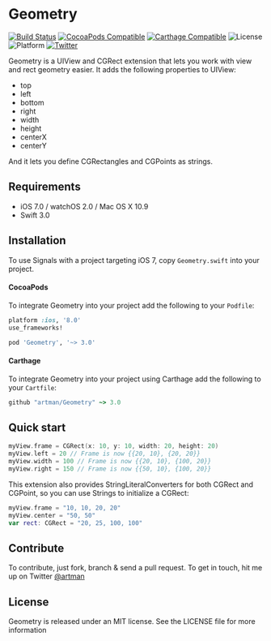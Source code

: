 # Geometry
[![Build Status](https://travis-ci.org/artman/Geometry.svg?branch=master)](https://travis-ci.org/artman/Geometry)
[![CocoaPods Compatible](https://img.shields.io/cocoapods/v/Geometry.svg)](https://cocoapods.org/pods/Geometry)
[![Carthage Compatible](https://img.shields.io/badge/Carthage-compatible-4BC51D.svg?style=flat)](https://github.com/Carthage/Carthage)
![License](https://img.shields.io/cocoapods/l/Geometry.svg?style=flat&color=gray)
![Platform](https://img.shields.io/cocoapods/p/Geometry.svg?style=flat)
[![Twitter](https://img.shields.io/badge/twitter-@artman-blue.svg?style=flat)](http://twitter.com/artman)

Geometry is a UIView and CGRect extension that lets you work with view and rect geometry easier. It adds the following properties to UIView:

* top
* left
* bottom
* right
* width
* height
* centerX
* centerY

And it lets you define CGRectangles and CGPoints as strings.

## Requirements

- iOS 7.0 / watchOS 2.0 / Mac OS X 10.9
- Swift 3.0

## Installation

To use Signals with a project targeting iOS 7, copy `Geometry.swift` into your project.

#### CocoaPods

To integrate Geometry into your project add the following to your `Podfile`:

```ruby
platform :ios, '8.0'
use_frameworks!

pod 'Geometry', '~> 3.0'
```

#### Carthage

To integrate Geometry into your project using Carthage add the following to your `Cartfile`:

```ruby
github "artman/Geometry" ~> 3.0
```


## Quick start

```Swift
myView.frame = CGRect(x: 10, y: 10, width: 20, height: 20)
myView.left = 20 // Frame is now {{20, 10}, {20, 20}}
myView.width = 100 // Frame is now {{20, 10}, {100, 20}}
myView.right = 150 // Frame is now {{50, 10}, {100, 20}}
```

This extension also provides StringLiteralConverters for both CGRect and CGPoint, so you can use Strings to initialize a CGRect:

```Swift
myView.frame = "10, 10, 20, 20"
myView.center = "50, 50"
var rect: CGRect = "20, 25, 100, 100"
```

## Contribute

To contribute, just fork, branch & send a pull request. To get in touch, hit me up on Twitter [@artman](http://twitter.com/artman)

## License

Geometry is released under an MIT license. See the LICENSE file for more information
